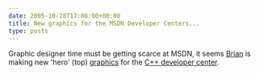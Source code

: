 ```yaml
---
date: 2005-10-28T17:08:00+00:00
title: New graphics for the MSDN Developer Centers...
type: posts
---
```

Graphic designer time must be getting scarce at MSDN, it seems [Brian](http://www.bufferoverrun.net) is making new 'hero' (top) [graphics](http://storage.msn.com/x1pe-OIVaPPPCsUGhN4jyr3N0HGRd_eck-rn0vqtWYg2txXbuxEvRMtIhvIvDvhfH_JGShZqhjIMdic3qMfI2BkCLGuUSbHxiEynfbllt8HYuWacTsxSwf2b2jfD4GqJhuL) for the [C++ developer center](http://msdn.microsoft.com/visualc).
